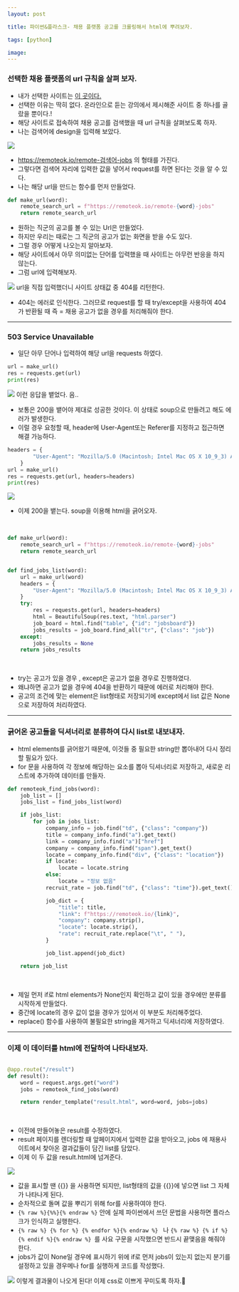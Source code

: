 ```yaml
---
layout: post

title: 파이썬&플라스크- 채용 플랫폼 공고를 크롤링해서 html에 뿌려보자.

tags: [python]

image:
---
```


### 선택한 채용 플랫폼의 url 규칙을 살펴 보자.

- 내가 선택한 사이트는 [이 곳이다.](https://remoteok.io)
- 선택한 이유는 딱히 없다. 온라인으로 듣는 강의에서 제시해준 사이트 중 하나를 골랐을 뿐이다.!
- 해당 사이트로 접속하여 채용 공고를 검색했을 때 url 규칙을 살펴보도록 하자.
- 나는 검색어에 design을 입력해 보았다.

<img src="/images/posts/flask_05.png">
<br/>

- https://remoteok.io/remote-검색어-jobs 의 형태를 가진다.
- 그렇다면 검색어 자리에 입력한 값을 넣어서 request를 하면 된다는 것을 알 수 있다.
- 나는 해당 url을 만드는 함수를 먼저 만들었다.

```python
def make_url(word):
    remote_search_url = f"https://remoteok.io/remote-{word}-jobs"
    return remote_search_url
```

- 원하는 직군의 공고를 볼 수 있는 Url은 만들었다.
- 하지만 우리는 때로는 그 직군의 공고가 없는 화면을 받을 수도 있다.
- 그럴 경우 어떻게 나오는지 알아보자.
- 해당 사이트에서 아무 의미없는 단어를 입력했을 때 사이트는 아무런 반응을 하지 않는다.
- 그럼 url에 입력해보자.

<img src="/images/posts/flask_06.png">
url을 직접 입력했더니 사이트 상태값 중 404를 리턴한다.

<br/>

- 404는 에러로 인식한다. 그러므로 request를 할 때 try/except을 사용하여 404가 반환될 때 즉 = 채용 공고가 없을 경우를 처리해줘야 한다.

---

### 503 Service Unavailable

- 일단 아무 단어나 입력하여 해당 url을 requests 하였다.

```python
url = make_url()
res = requests.get(url)
print(res)
```

<img src="/images/posts/flask_07.png">
이런 응답을 뱉었다. 음..

- 보통은 200을 뱉어야 제대로 성공한 것이다. 이 상태로 soup으로 만들려고 해도 에러가 발생한다.
- 이럴 경우 요청할 때, header에 User-Agent또는 Referer를 지정하고 접근하면 해결 가능하다.

```python
headers = {
        "User-Agent": "Mozilla/5.0 (Macintosh; Intel Mac OS X 10_9_3) AppleWebKit/537.36 (KHTML, like Gecko) Chrome/35.0.1916.47 Safari/537.36"
    }
url = make_url()
res = requests.get(url, headers=headers)
print(res)
```

<img src="/images/posts/flask_08.png">
<br/>

- 이제 200을 뱉는다. soup을 이용해 html을 긁어오자.

<br/>

```python
def make_url(word):
    remote_search_url = f"https://remoteok.io/remote-{word}-jobs"
    return remote_search_url


def find_jobs_list(word):
    url = make_url(word)
    headers = {
        "User-Agent": "Mozilla/5.0 (Macintosh; Intel Mac OS X 10_9_3) AppleWebKit/537.36 (KHTML, like Gecko) Chrome/35.0.1916.47 Safari/537.36"
    }
    try:
        res = requests.get(url, headers=headers)
        html = BeautifulSoup(res.text, "html.parser")
        job_board = html.find("table", {"id": "jobsboard"})
        jobs_results = job_board.find_all("tr", {"class": "job"})
    except:
        jobs_results = None
    return jobs_results

```

<br/>

- try는 공고가 있을 경우 , except은 공고가 없을 경우로 진행하였다.
- 왜냐하면 공고가 없을 경우에 404을 반환하기 때문에 에러로 처리해야 한다.
- 공고의 조건에 맞는 element은 list형태로 저장되기에 except에서 list 값은 None 으로 저장하여 처리하였다.

---

### 긁어온 공고들을 딕셔너리로 분류하여 다시 list로 내보내자.

- html elements를 긁어왔기 때문에, 이것들 중 필요한 string만 뽑아내어 다시 정리할 필요가 있다.
- for 문을 사용하여 각 정보에 해당하는 요소를 뽑아 딕셔너리로 저장하고, 새로운 리스트에 추가하여 데이터를 만들자.

```python
def remoteok_find_jobs(word):
    job_list = []
    jobs_list = find_jobs_list(word)

    if jobs_list:
        for job in jobs_list:
            company_info = job.find("td", {"class": "company"})
            title = company_info.find("a").get_text()
            link = company_info.find("a")["href"]
            company = company_info.find("span").get_text()
            locate = company_info.find("div", {"class": "location"})
            if locate:
                locate = locate.string
            else:
                locate = "정보 없음"
            recruit_rate = job.find("td", {"class": "time"}).get_text()

            job_dict = {
                "title": title,
                "link": f"https://remoteok.io/{link}",
                "company": company.strip(),
                "locate": locate.strip(),
                "rate": recruit_rate.replace("\t", " "),
            }

            job_list.append(job_dict)

    return job_list
```

<br/>

- 제일 먼저 if로 html elements가 None인지 확인하고 값이 있을 경우에만 분류를 시작하게 만들었다.
- 중간에 locate의 경우 값이 없을 경우가 있어서 이 부분도 처리해주었다.
- replace() 함수를 사용하여 불필요한 string을 제거하고 딕셔너리에 저장하였다.

---

### 이제 이 데이터를 html에 전달하여 나타내보자.

```python

@app.route("/result")
def result():
    word = request.args.get("word")
    jobs = remoteok_find_jobs(word)

    return render_template("result.html", word=word, jobs=jobs)
```

<br/>

- 이전에 만들어놓은 result를 수정하였다.
- result 페이지를 렌더링할 때 앞페이지에서 입력한 값을 받아오고, jobs 에 채용사이트에서 찾아온 결과값들이 담긴 list를 담았다.
- 이제 이 두 값을 result.html에 넘겨준다.

<img src="/images/posts/flask_10.png">

<br/>

- 값을 표시할 땐 {{}} 을 사용하면 되지만, list형태의 값을 {{}}에 넣으면 list 그 자체가 나타나게 된다.
- 순차적으로 돌며 값을 뿌리기 위해 for를 사용하여야 한다.
- `{% raw %}{%%}{% endraw %}` 안에 실제 파이썬에서 쓰던 문법을 사용하면 플라스크가 인식하고 실행한다.
- `{% raw %} {% for %} {% endfor %}{% endraw %} ` 나 `{% raw %} {% if %}{% endif %}{% endraw %} `를 사요 구문을 시작했으면 반드시 끝맺음을 해줘야 한다.
- jobs가 값이 None일 경우에 표시하기 위에 if로 먼저 jobs이 있는지 없는지 분기를 설정하고 있을 경우메나 for를 실행하게 코드를 작성했다.

<img src="/images/posts/flask_09.png">
이렇게 결과물이 나오게 된다! 이제 css로 이쁘게 꾸미도록 하자.🎨
